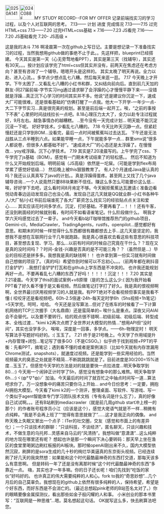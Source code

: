 <img width="48" height="48" alt="0250A141" src="https://github.com/user-attachments/assets/84adaba1-aa06-431a-a59b-f5dc94f01911" /><img width="48" height="48" alt="024C088F" src="https://github.com/user-attachments/assets/5d0d62d5-98c1-4664-a3f6-fec22c0f4c76" />MY STUDY RECORD--FOR MY OFFER 
记录前端找实习的学习过程，以及个人对互联网的思考。
7.13——
计划                                    进度                                              完成情况
7.13——7.15 过完HTML+css         7.13——7.20 过完HTML+css基础                                   ×
7.16——7.23 JS看完               7.16——7.20 JS基础看完         7.20- JS高级                    ×

这是我的决斗
7.16
  啊凌晨第一次在github上写日记。主要是想记录一下准备找实习的过程，当然我想用github做的事绝不止于此。。先这样把，blueprint已经搭建。
  今天其实是第一天（心无旁骛地看PPT），其实是第三天（找辅导），其实还有30天。。。按计划应该学完了html+css但其实并没有，前两天在焦虑还在考虑方向？甚至有咨询了一个辅导。嗯嗯开头是这样的。
  其实太晚了明天再说。全力以赴、进入心流。。多学点少想点乱七八糟。然后每天来逛一逛。
7.17
  今天晚上才开学。下午太困了...又看乱七八糟的小红书和群，又纠结向前向后。直到前几天加的群友-同27届前端-字节实习ing通过请求聊了会浮躁的心才慢慢平静下来——没错就是浮躁...真正沉下心学习的时间其实并不多。他说“还是建议你沉淀一下，速成大厂可能很难，还是很看基础的”仿佛打醒了一点我。他大一下开学-一年少一点-大二下字节实习...真是很完美的规划。甚至是前后端一起开工。唉，“之前的事按下不表”
  心里把时间战线拉长一点吧。8.18心理压力太大了，全力以赴专注过程就好，9月左右。越急事情办的越糟糕。
  ..至今没有一天完成计划...
  明天能不能沉淀沉浸一下呢。
  好好学技术。少看乱七八糟的。
7.18
  今天比昨天沉静一点。但紧赶慢赶还是只学到BOM...没看完，最后一点时间被蕉蕉叫过去达瓦。
  下午还是无法战胜从三点半睡到六点。如果能早睡一点，下午就能多学一点...
  群里smx说“很多人都说卷，但很多人都基础不好”。“速成进大厂”的心态还是太浮躁了。在慢慢改...
  yoy戒浮躁。沉下心学技术。
7.19
  其实是7.20凌晨写的。上午学完了css、下午学完了js基础（BOM）。感觉有一门期末考试结束了的轻松感。。
  然后不知道为什么又开始规划后端。明明前端（JS高级）依然是一坨屎。（可能是学到flex布局学累了感觉好低级...）
  然后晚上被this狠狠教育了。
  有人2个月速成Java是认真的吗？我还认认真真写了java的计划。。真是浮躁得蛋疼。甚至网上又找了几个java辅导咨询...一个人说竟然只要88块果断不信任。赚这么多怎么可能要价这么低...
  唉，好好学下去吧，这么看时间8月肯定不够。今天婉拒蕉蕉达瓦邀请:( 准备边看悦动青春边运动发现自己也没心情。发现自己这几天就是QQ就业群-小红书各种牛人/大厂帖/小红书前后端谁死了各大厂薪资怎么找实习的经验贴点点关注和爱心......
  其实应该花时间多学点。沉淀，打好基础。不要再看了...！！！还有牛客，还没到刷面经的时候就别看，有时间不如看语雀笔记。什么阶段做什么。
  啊我才学六天吗感觉过去了一辈子。
  and今天看b站IT咖啡馆推荐热门的github项目，Gemini-cli，MediaCrawler，TradingAgents，rustfs，openpilot...感觉都好有意思。和期末的时候一样觉得什么东西都很有趣都想去上手...这几天是坚定的，我想我不是想在互联网行业干几年就跑路，我是真心很喜欢去看这些有意思的科技项目，甚至想去复现、学习。那么...以前有时间的时候自己究竟在干什么？？现在又是真的没时间吗？？时间-金钱-兴趣是否真的是不可能三角？？（虽然但是...）毕业的目标还是拼多多。我想我是真的缺钱啊！！
  也许拿到第一份实习就有时间做自己想做的项目了。（真的吗）希望你到时候可以不忘初心。。。（前两年都在刷抖音打金铲铲）..我想打金铲铲打瓦和在github上学东西是不冲突的。
  也许我还能规划再好一点。不要再看乱七八糟的东西了好吗！！！！！沉淀！！！
7.20
  其实是7.21凌晨。今天学了this的面试案例+v8原理（是的怎么这么少:( 因为我开始看PPT看了好久看不懂于是又看视频。然后做笔记打字打了好久。我是真的恨视频啊啊，全世界最讨厌用视频学习的人就是我。有PPT绝对不会看视频但事实是我看不懂:(
  咬咬牙还是看视频吧。60h-2.5倍速-24h-每天定时学6h（5hs视频+1h笔记）=5天学完。呵呵，哈哈。
  今天还是没写算法...但对了在练车的时候看了一下计算机网络的TCP三次握手（大名鼎鼎）还是蛮简单的~
  唉什么是重点。深夜又问AIAI会不会替代。以及要不要转行。给的观点很不错啊...初级前端、初级后端、转型成本、全栈过渡...
  "kimi k2再次点燃了全世界对大模型的热情..."想用API但“没时间”，其实也没学多少。
  唉唉，深度是一回事，多学点。——6h-物理定时！
  明天写算法手写题好吗好的。:(
  玉玉了。
7.21
  终于是21号晚上。今天学了作用域提升+内存管理+闭包...笔记写了很多GO（不是CSGO。）似乎终于找到视频+PPT的平衡：先看PPT，摘笔记；遇到看不懂的或者是案例演示（比如今天就有内存泄漏用Chrome测试，snapshots），就速度过视频。还是能学到一些实用经验的。当然视频最大的臭恶之处就是不精简...不断跳跳跳就是了。目前进度是30/200=15%进度...玉玉了。但感觉今天学的方法是对的就是要快一点拉进度...明天争取学到80...:)
  今天用一个闹钟正计时学了5h，感觉没有想象中的那么难熬。明天争取学6h...:)ヾ(◍°∇°◍)ﾉﾞ
  加油。今天最后的时间了就百忙之中抽点时间写一道...算法吧求你了。万一没想象中的痛苦只要你马上开始...
  and今日份思考：一定要，拥抱AI拥抱大模型。今天看了kimi k2的一个测评，整理桌面、写软件、写游戏、写一个类似于agent智能体专门学习团队技术文档（专有名词是什么忘了），真的好像自己试试啊。。。还有B站刷到mediacrawler（就是前几周github start冲上榜一的那个）的作者账号程序员小江（应该是这个），感觉大佬语气就是不一样...稍微有点纯粹。“我是不会再上班了”“觉得有意思就做了”......这才是我正向的偶像。
  and昨天晚上失眠又冒出一个点子：ITer的社交圈，交友（感觉和市面上的有差异化）；一个只谈技术的群聊：“只谈科技，不谈经济”，匿名聊天，只谈兴趣和技术，不做生意的乌托邦...灵感来自马云的“风清扬”。我想叫做“意潇潇”...这么纯粹的地方现在哪里还有呢？
  想起也许是那一个瞬间下决心要转码：那天早上坐在渔区的食堂里喝粥边刷红板报的AI板块。那时候openAI刚出来不久，国内大模型依然沉寂，刷屏的是sora生成的几十秒的绚烂华美逼真的东京街头视频。已经连续刷了好几天的我突然想：如果能和这个时代最酷最神奇的东西打交道，那每天该多么有意思啊。
  但是转码一年了还是没有离那时候“这个时代最酷最神奇的东西”多靠近一点。
  嗨，其实也才一年多嘛。你的日子还长呢！咱们先找到“吃饭的家伙”好吗好的。
  也许真正的伟大需要纯粹的人和心。fork to我的“奇思妙想”...几个月后的自己莫辜负。我想现在的github上依然有很多纯粹的人，保持希望，希望是个好东西，而好东西是不会消亡的。（最近总想起pink老师的B站签名太对了。）你的眼睛要像金属探测仪，看出那些如金子般闪耀的人和事。
  小米创业的那本书里写：“互联网是一种思维”...嗯。莫名想起这句话。
  OK就写这么多，快去刷算法吧您。
